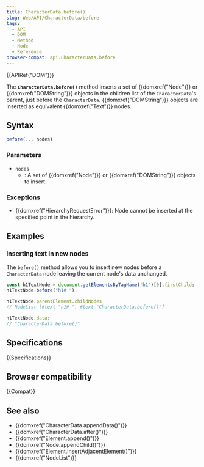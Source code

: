 ```yaml
---
title: CharacterData.before()
slug: Web/API/CharacterData/before
tags:
  - API
  - DOM
  - Method
  - Node
  - Reference
browser-compat: api.CharacterData.before
---
```

{{APIRef("DOM")}}

The **`CharacterData.before()`** method inserts a set of
{{domxref("Node")}} or {{domxref("DOMString")}} objects in the children list of the
`CharacterData`'s parent, just before the `CharacterData`.
{{domxref("DOMString")}} objects are inserted as equivalent {{domxref("Text")}} nodes.

## Syntax

```js
before(... nodes)
```

### Parameters

- `nodes`
  - : A set of {{domxref("Node")}} or {{domxref("DOMString")}} objects to insert.

### Exceptions

- {{domxref("HierarchyRequestError")}}: Node cannot be inserted at the specified point
  in the hierarchy.

## Examples

### Inserting text in new nodes

The `before()` method allows you to insert new nodes before a
`CharacterData` node leaving the current node's data unchanged.

```js
const h1TextNode = document.getElementsByTagName('h1')[0].firstChild;
h1TextNode.before("h1# ");

h1TextNode.parentElement.childNodes
// NodeList [#text "h1# ", #text "CharacterData.before()"]

h1TextNode.data;
// "CharacterData.before()"
```

## Specifications

{{Specifications}}

## Browser compatibility

{{Compat}}

## See also

- {{domxref("CharacterData.appendData()")}}
- {{domxref("CharacterData.after()")}}
- {{domxref("Element.append()")}}
- {{domxref("Node.appendChild()")}}
- {{domxref("Element.insertAdjacentElement()")}}
- {{domxref("NodeList")}}
